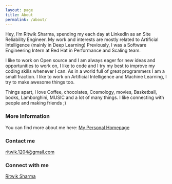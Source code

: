 ```yaml
---
layout: page
title: About
permalink: /about/
---
```


Hey, I’m Ritwik Sharma, spending my each day at LinkedIn as an Site Reliability Engineer.
My work and interests are mostly related to Artificial Intelligence (mainly in Deep Learning)
Previously, I was a Software Engineering Intern at Red Hat in Performance and Scaling team.


I like to work on Open source and I am always eager for new ideas and opportunities to work on, I like to code and I try my best to improve my coding skills whenever I can. As in a world full of great programmers I am a small fraction.
I like to work on Artificial Intelligence and Machine Learning, I try to make awesome things too.

Things apart, I love Coffee, chocolates, Cosmology, movies, Basketball, books, Lamborghini, MUSIC and a lot of many things. 
I like connecting with people and making friends ;)

### More Information

You can find more about me here: [My Personal Homepage](https://ritwik12.github.io/) 

### Contact me

[ritwik.1204@gmail.com](mailto:ritwik.1204@gmail.com)

### Connect with me

<script type="text/javascript" src="https://platform.linkedin.com/badges/js/profile.js" async defer></script>

<div class="LI-profile-badge"  data-version="v1" data-size="large" data-locale="en_US" data-type="horizontal" data-theme="light" data-vanity="ritwik-sharma-205a85148"><a class="LI-simple-link" href='https://in.linkedin.com/in/ritwik-sharma-205a85148?trk=profile-badge'>Ritwik Sharma</a></div>



